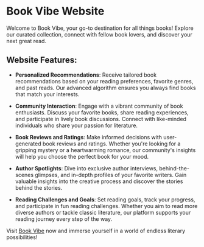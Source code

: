 

# Book Vibe Website

Welcome to Book Vibe, your go-to destination for all things books! Explore our curated collection, connect with fellow book lovers, and discover your next great read.

## Website Features:

- **Personalized Recommendations**: Receive tailored book recommendations based on your reading preferences, favorite genres, and past reads. Our advanced algorithm ensures you always find books that match your interests.

- **Community Interaction**: Engage with a vibrant community of book enthusiasts. Discuss your favorite books, share reading experiences, and participate in lively book discussions. Connect with like-minded individuals who share your passion for literature.

- **Book Reviews and Ratings**: Make informed decisions with user-generated book reviews and ratings. Whether you're looking for a gripping mystery or a heartwarming romance, our community's insights will help you choose the perfect book for your mood.

- **Author Spotlights**: Dive into exclusive author interviews, behind-the-scenes glimpses, and in-depth profiles of your favorite writers. Gain valuable insights into the creative process and discover the stories behind the stories.

- **Reading Challenges and Goals**: Set reading goals, track your progress, and participate in fun reading challenges. Whether you aim to read more diverse authors or tackle classic literature, our platform supports your reading journey every step of the way.

Visit [Book Vibe](https://www.bookvibe.com) now and immerse yourself in a world of endless literary possibilities!

